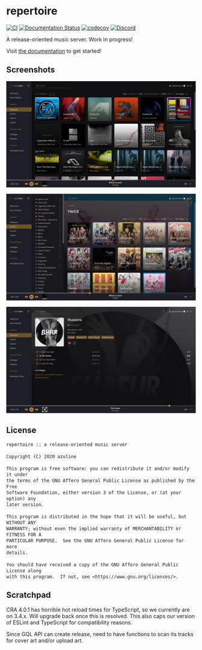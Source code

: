 # repertoire

[![CI](https://img.shields.io/github/workflow/status/azuline/repertoire/CI)](https://github.com/azuline/repertoire/actions)
[![Documentation Status](https://readthedocs.org/projects/repertoire/badge/?version=latest)](https://repertoire.readthedocs.io/en/latest/?badge=latest)
[![codecov](https://img.shields.io/codecov/c/github/azuline/repertoire?token=98M8XQLWLH)](https://codecov.io/gh/azuline/repertoire)
[![Discord](https://img.shields.io/discord/780852818835013653?color=blueviolet&label=Discord)](https://discord.gg/yaXtjgMzCe)

A release-oriented music server. Work in progress!

Visit [the documentation](https://repertoire.readthedocs.io) to get started!

## Screenshots

![example](docs/_static/scrot1.png)

![example](docs/_static/scrot2.png)

![example](docs/_static/scrot3.png)

## License

```
repertoire :: a release-oriented music server

Copyright (C) 2020 azuline

This program is free software: you can redistribute it and/or modify it under
the terms of the GNU Affero General Public License as published by the Free
Software Foundation, either version 3 of the License, or (at your option) any
later version.

This program is distributed in the hope that it will be useful, but WITHOUT ANY
WARRANTY; without even the implied warranty of MERCHANTABILITY or FITNESS FOR A
PARTICULAR PURPOSE.  See the GNU Affero General Public License for more
details.

You should have received a copy of the GNU Affero General Public License along
with this program.  If not, see <https://www.gnu.org/licenses/>.
```

## Scratchpad

CRA 4.0.1 has horrible hot reload times for TypeScript, so we currently are
on 3.4.x. Will upgrade back once this is resolved. This also caps our version
of ESLint and TypeScript for compatibility reasons.

Since GQL API can create release, need to have functions to scan its tracks for
cover art and/or upload art.
